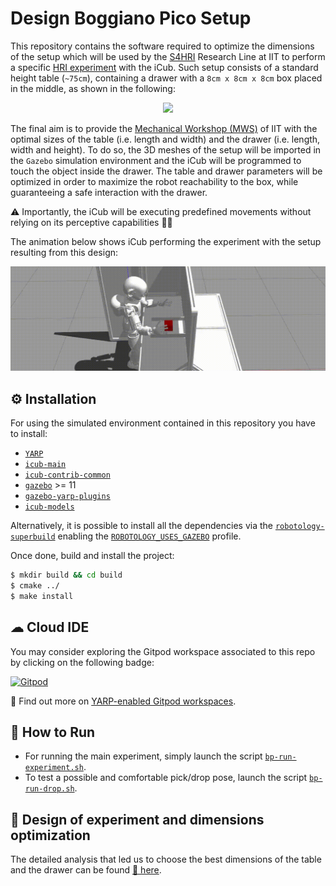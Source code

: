 Design Boggiano Pico Setup
==========================

This repository contains the software required to optimize the dimensions of the setup which will be used by the [S4HRI](https://iit.it/research/lines/social-cognition-in-human-robot-interaction) Research Line at IIT to perform a specific [HRI experiment](./documents/experimental-protocol.pdf) with the iCub. Such setup consists of a standard height table (`~75cm`), containing a drawer with a `8cm x 8cm x 8cm` box placed in the middle, as shown in the following:

<p align="center">
<img src="https://user-images.githubusercontent.com/9716288/88031776-5d7ae480-cb3d-11ea-9967-af5954de04e4.png" width="400">
</p>

The final aim is to provide the [Mechanical Workshop (MWS)](https://iit.it/research/facilities/mechanical-workshop) of IIT with the optimal sizes of the table (i.e. length and width) and the drawer (i.e. length, width and height).
To do so, the 3D meshes of the setup will be imported in the `Gazebo` simulation environment and the iCub will be programmed to touch the object inside the drawer. The table and drawer parameters will be optimized in order to maximize the robot reachability to the box, while guaranteeing a safe interaction with the drawer.

⚠ Importantly, the iCub will be executing predefined movements without relying on its perceptive capabilities 👀❌

The animation below shows iCub performing the experiment with the setup resulting from this design:

<p align="center">
<img src="./assets/showcase.gif" width="700">
</p>

## ⚙ Installation
For using the simulated environment contained in this repository you have to install:
- [`YARP`](https://www.yarp.it/install.html)
- [`icub-main`](https://wiki.icub.org/wiki/ICub_Software_Installation)
- [`icub-contrib-common`](https://wiki.icub.org/wiki/ICub_Software_Installation)
- [`gazebo`](http://gazebosim.org/tutorials?tut=install_ubuntu) >= 11
- [`gazebo-yarp-plugins`](https://github.com/robotology/gazebo-yarp-plugins/blob/master/doc/install.md)
- [`icub-models`](https://github.com/robotology/icub-models)

Alternatively, it is possible to install all the dependencies via the [`robotology-superbuild`](https://github.com/robotology/robotology-superbuild#installation) enabling the [`ROBOTOLOGY_USES_GAZEBO`](https://github.com/robotology/robotology-superbuild#gazebo) profile.

Once done, build and install the project:
```sh
$ mkdir build && cd build
$ cmake ../
$ make install
```

## ☁ Cloud IDE
You may consider exploring the Gitpod workspace associated to this repo by clicking on the following badge:

[![Gitpod](https://gitpod.io/button/open-in-gitpod.svg)](https://gitpod.io/#https://github.com/cht-iit/design-setup-bp)

🔘 Find out more on [YARP-enabled Gitpod workspaces][1].

## 🚀 How to Run
- For running the main experiment, simply launch the script [`bp-run-experiment.sh`](./scripts/bp-run-experiment.sh).
- To test a possible and comfortable pick/drop pose, launch the script [`bp-run-drop.sh`](./scripts/bp-run-drop.sh).

## 📐 Design of experiment and dimensions optimization
The detailed analysis that led us to choose the best dimensions of the table and the drawer can be found [📑 here](report.md).

[1]: https://spectrum.chat/icub/technicalities/yarp-enabled-gitpod-workspaces-available~73ab5ee9-830e-4b7f-9e99-195295bb5e34
